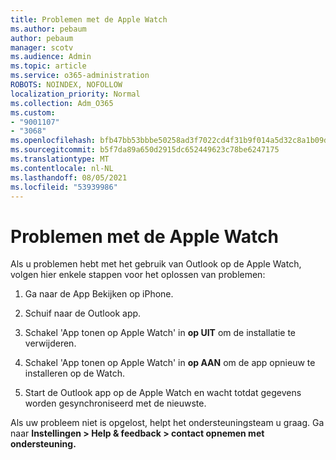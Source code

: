 ```yaml
---
title: Problemen met de Apple Watch
ms.author: pebaum
author: pebaum
manager: scotv
ms.audience: Admin
ms.topic: article
ms.service: o365-administration
ROBOTS: NOINDEX, NOFOLLOW
localization_priority: Normal
ms.collection: Adm_O365
ms.custom:
- "9001107"
- "3068"
ms.openlocfilehash: bfb47bb53bbbe50258ad3f7022cd4f31b9f014a5d32c8a1b09da5e775abfcdc0
ms.sourcegitcommit: b5f7da89a650d2915dc652449623c78be6247175
ms.translationtype: MT
ms.contentlocale: nl-NL
ms.lasthandoff: 08/05/2021
ms.locfileid: "53939986"
---
```

# <a name="trouble-with-the-apple-watch"></a>Problemen met de Apple Watch

Als u problemen hebt met het gebruik van Outlook op de Apple Watch, volgen hier enkele stappen voor het oplossen van problemen: 

1. Ga naar de App Bekijken op iPhone.

2. Schuif naar de Outlook app.

3. Schakel 'App tonen op Apple Watch' in **op UIT** om de installatie te verwijderen.

4. Schakel 'App tonen op Apple Watch' in **op AAN** om de app opnieuw te installeren op de Watch.

5. Start de Outlook app op de Apple Watch en wacht totdat gegevens worden gesynchroniseerd met de nieuwste. 

Als uw probleem niet is opgelost, helpt het ondersteuningsteam u graag. Ga naar **Instellingen > Help & feedback > contact opnemen met ondersteuning.** 